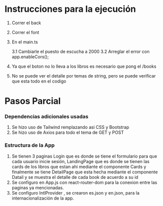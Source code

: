 # Instrucciones para la ejecución

1. Correr el back

2. Correr el font

3. En el main.ts

    3.1 Cambiarle el puesto de escucha a 2000
    3.2 Arreglar el error con app.enableCors();
    
 4. Ya que el boton no lo lleva a los libros es necesario que pong el /books
 5. No se puede ver el detalle por temas de string, pero se puede verificar que esta 											todo en el codigo

# Pasos Parcial
### Dependencias adicionales usadas

 1. Se hizo uso de Tailwind remplazando asi CSS y Bootstrap
 2. Se hizo uso de Axios para todo el tema de GET y POST 

### Estructura de la App

 1. Se tienen 3 paginas Login que es donde se tiene el formulario para que cada usuario inicie sesión, LandingPage que es donde se tienen las cards de los libros que estan ahi mediante el componente Cards y finalmente se tiene DetailPage que esta hecha mediante el componente Datail y se muestra el detalle de cada book de acuerdo a su id
 2. Se configuro en App.js con react-router-dom para la conexion entre las paginas ya mencionadas.
 3. Se configuro IntlProvider , se crearon es.json y en.json, para la internacionalización de la app.

